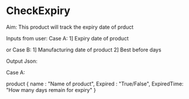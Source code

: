 # CheckExpiry

Aim: This product will track the expiry date of prduct

Inputs from user:
Case A:
1] Expiry date of product

or
Case B:
1] Manufacturing date of product 
2] Best before days

Output Json:

Case A:

product {
name : "Name of product",
Expired : "True/False",
ExpiredTime: "How many days remain for expiry"
}
